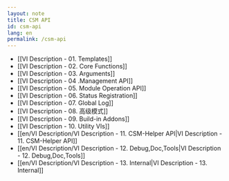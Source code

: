 ```yaml
---
layout: note
title: CSM API
id: csm-api
lang: en
permalink: /csm-api
---
```


- [[VI Description - 01. Templates]]
- [[VI Description - 02. Core Functions]]
- [[VI Description - 03. Arguments]]
- [[VI Description - 04 .Management API]]
- [[VI Description - 05. Module Operation API]]
- [[VI Description - 06. Status Registration]]
- [[VI Description - 07. Global Log]]
- [[VI Description - 08. 高级模式]]
- [[VI Description - 09. Build-in Addons]]
- [[VI Description - 10. Utility VIs]]
- [[en/VI Description/VI Description - 11. CSM-Helper API|VI Description - 11. CSM-Helper API]]
- [[en/VI Description/VI Description - 12. Debug,Doc,Tools|VI Description - 12. Debug,Doc,Tools]]
- [[en/VI Description/VI Description - 13. Internal|VI Description - 13. Internal]]
